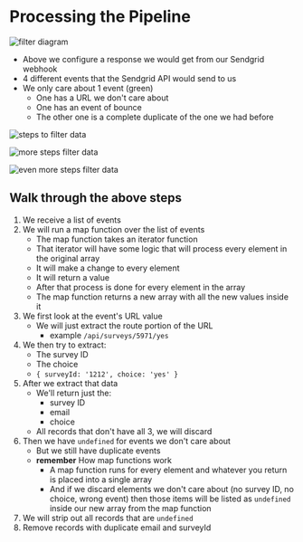 # Processing the Pipeline
![filter diagram](https://i.imgur.com/r8C0PWR.png)

* Above we configure a response we would get from our Sendgrid webhook
* 4 different events that the Sendgrid API would send to us
* We only care about 1 event (green)
    - One has a URL we don't care about
    - One has an event of bounce
    - The other one is a complete duplicate of the one we had before

![steps to filter data](https://i.imgur.com/bv7siWn.png)

![more steps filter data](https://i.imgur.com/YYh3vaC.png)

![even more steps filter data](https://i.imgur.com/yMtvXRV.png)

## Walk through the above steps
1. We receive a list of events
2. We will run a map function over the list of events
    * The map function takes an iterator function
    * That iterator will have some logic that will process every element in the original array
    * It will make a change to every element
    * It will return a value
    * After that process is done for every element in the array
    * The map function returns a new array with all the new values inside it
3. We first look at the event's URL value
    * We will just extract the route portion of the URL
        - example `/api/surveys/5971/yes`
4. We then try to extract:
    * The survey ID
    * The choice
    * `{ surveyId: '1212', choice: 'yes' }`
5. After we extract that data
    * We'll return just the:
        - survey ID
        - email
        - choice
    * All records that don't have all 3, we will discard
6. Then we have `undefined` for events we don't care about
    * But we still have duplicate events
    * **remember** How map functions work
        - A map function runs for every element and whatever you return is placed into a single array
        - And if we discard elements we don't care about (no survey ID, no choice, wrong event) then those items will be listed as `undefined` inside our new array from the map function
7. We will strip out all records that are `undefined`
8. Remove records with duplicate email and surveyId
